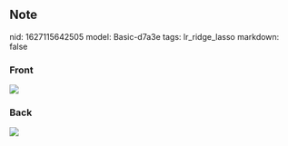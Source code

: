 ## Note
nid: 1627115642505
model: Basic-d7a3e
tags: lr_ridge_lasso
markdown: false

### Front
<img src="paste-44480e373f1b8e38ed15e5cab1453eff4f28cf3f.jpg">

### Back
<img src="paste-c9f899233ee1b9c3bfd6323fc4195ae1b9afbc24.jpg">
